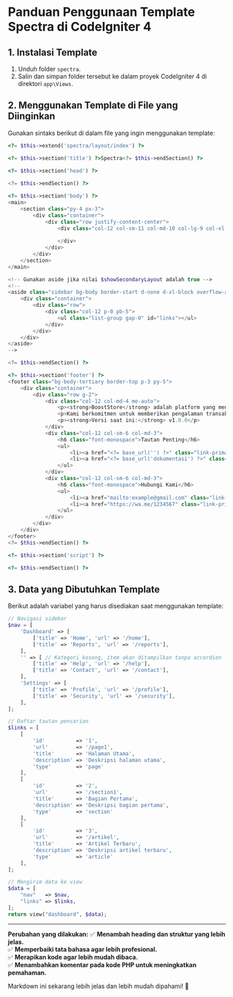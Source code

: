 # Panduan Penggunaan Template **Spectra** di CodeIgniter 4

## 1. Instalasi Template
1. Unduh folder `spectra`.
2. Salin dan simpan folder tersebut ke dalam proyek CodeIgniter 4 di direktori `app\Views`.

## 2. Menggunakan Template di File yang Diinginkan
Gunakan sintaks berikut di dalam file yang ingin menggunakan template:

```php
<?= $this->extend('spectra/layout/index') ?>

<?= $this->section('title') ?>Spectra<?= $this->endSection() ?>

<?= $this->section('head') ?>
    
<?= $this->endSection() ?>

<?= $this->section('body') ?>
<main>
    <section class="py-4 px-3">
        <div class="container">
            <div class="row justify-content-center">
                <div class="col-12 col-sm-11 col-md-10 col-lg-9 col-xl-8 overflow-auto">
                    
                </div>
            </div>
        </div>
    </section>
</main>

<!-- Gunakan aside jika nilai $showSecondaryLayout adalah true -->
<!-- 
<aside class="sidebar bg-body border-start d-none d-xl-block overflow-auto">
    <div class="container">
        <div class="row">
            <div class="col-12 p-0 pb-5">
                <ul class="list-group gap-0" id="links"></ul>
            </div>
        </div>
    </div>
</aside> 
-->

<?= $this->endSection() ?>

<?= $this->section('footer') ?>
<footer class="bg-body-tertiary border-top p-3 py-5">
    <div class="container">
        <div class="row g-2">
            <div class="col-12 col-md-4 me-auto">
                <p><strong>BoostStore</strong> adalah platform yang menyediakan layanan jual beli item Mobile Legends, jasa joki push rank, serta jual beli akun MLBB dengan aman dan terpercaya.</p>
                <p>Kami berkomitmen untuk memberikan pengalaman transaksi yang mudah, cepat, dan aman bagi para pemain Mobile Legends.</p>
                <p><strong>Versi saat ini:</strong> v1.0.0</p>
            </div>
            <div class="col-12 col-sm-6 col-md-3">
                <h6 class="font-monospace">Tautan Penting</h6>
                <ul>
                    <li><a href="<?= base_url('') ?>" class="link-primary font-monospace">Home</a></li>
                    <li><a href="<?= base_url('dokumentasi') ?>" class="link-primary font-monospace">Dokumentasi</a></li>
                </ul>
            </div>
            <div class="col-12 col-sm-6 col-md-3">
                <h6 class="font-monospace">Hubungi Kami</h6>
                <ul>
                    <li><a href="mailto:example@gmail.com" class="link-primary font-monospace">Email kami</a></li>
                    <li><a href="https://wa.me/1234567" class="link-primary font-monospace">WhatsApp Official</a></li>
                </ul>
            </div>
        </div>
    </div>
</footer>
<?= $this->endSection() ?>

<?= $this->section('script') ?>

<?= $this->endSection() ?>
```

## 3. Data yang Dibutuhkan Template
Berikut adalah variabel yang harus disediakan saat menggunakan template:

```php
// Navigasi sidebar
$nav = [
    'Dashboard' => [
        ['title' => 'Home', 'url' => '/home'],
        ['title' => 'Reports', 'url' => '/reports'],
    ],
    '' => [ // Kategori kosong, item akan ditampilkan tanpa accordion
        ['title' => 'Help', 'url' => '/help'],
        ['title' => 'Contact', 'url' => '/contact'],
    ],
    'Settings' => [
        ['title' => 'Profile', 'url' => '/profile'],
        ['title' => 'Security', 'url' => '/security'],
    ],
];

// Daftar tautan pencarian
$links = [
    [
        'id'          => '1',
        'url'         => '/page1',
        'title'       => 'Halaman Utama',
        'description' => 'Deskripsi halaman utama',
        'type'        => 'page'
    ],
    [
        'id'          => '2',
        'url'         => '/section1',
        'title'       => 'Bagian Pertama',
        'description' => 'Deskripsi bagian pertama',
        'type'        => 'section'
    ],
    [
        'id'          => '3',
        'url'         => '/artikel',
        'title'       => 'Artikel Terbaru',
        'description' => 'Deskripsi artikel terbaru',
        'type'        => 'article'
    ],
];

// Mengirim data ke view
$data = [
    "nav"   => $nav,
    "links" => $links,
];
return view("dashboard", $data);
```

---

**Perubahan yang dilakukan:**
✅ **Menambah heading dan struktur yang lebih jelas.**  
✅ **Memperbaiki tata bahasa agar lebih profesional.**  
✅ **Merapikan kode agar lebih mudah dibaca.**  
✅ **Menambahkan komentar pada kode PHP untuk meningkatkan pemahaman.**  

Markdown ini sekarang lebih jelas dan lebih mudah dipahami! 🚀
